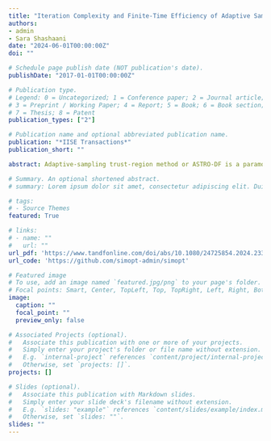 ```yaml
---
title: "Iteration Complexity and Finite-Time Efficiency of Adaptive Sampling Trust-Region Methods for Stochastic Derivative-Free Optimization"
authors:
- admin
- Sara Shashaani
date: "2024-06-01T00:00:00Z"
doi: ""

# Schedule page publish date (NOT publication's date).
publishDate: "2017-01-01T00:00:00Z"

# Publication type.
# Legend: 0 = Uncategorized; 1 = Conference paper; 2 = Journal article;
# 3 = Preprint / Working Paper; 4 = Report; 5 = Book; 6 = Book section;
# 7 = Thesis; 8 = Patent
publication_types: ["2"]

# Publication name and optional abbreviated publication name.
publication: "*IISE Transactions*"
publication_short: ""

abstract: Adaptive-sampling trust-region method or ASTRO-DF is a paramount algorithm for stochastic derivative-free optimization. Its salient feature is an easy-to-understand-and-implement concept of maintaining ``just enough" replications when evaluating points throughout the search to guarantee almost-sure convergence to a first-order critical point. To reduce the dependence of ASTRO-DF on the problem dimension and boost its performance in finite time, we present two key refinements, namely, (i) local models with diagonal Hessians constructed on interpolation points based on a coordinate basis and (ii) direct search using the interpolation points whenever possible. We demonstrate that the refinements in (i) and (ii) retain the convergence guarantees while matching existing results on iteration complexity. Uniquely, our $\mathcal{O}(\epsilon^{-2})$ iteration complexity results hold without placing assumptions on iterative models' quality and their independence from function estimates. Numerical experimentation on a testbed of problems and comparison against existing popular algorithms reveals the computational advantage of ASTRO-DF due to the proposed refinements.

# Summary. An optional shortened abstract.
# summary: Lorem ipsum dolor sit amet, consectetur adipiscing elit. Duis posuere tellus ac convallis placerat. Proin tincidunt magna sed ex sollicitudin condimentum.

# tags:
# - Source Themes
featured: True

# links:
# - name: ""
#   url: ""
url_pdf: 'https://www.tandfonline.com/doi/abs/10.1080/24725854.2024.2335513'
url_code: 'https://github.com/simopt-admin/simopt'

# Featured image
# To use, add an image named `featured.jpg/png` to your page's folder. 
# Focal points: Smart, Center, TopLeft, Top, TopRight, Left, Right, BottomLeft, Bottom, BottomRight.
image:
  caption: ""
  focal_point: ""
  preview_only: false

# Associated Projects (optional).
#   Associate this publication with one or more of your projects.
#   Simply enter your project's folder or file name without extension.
#   E.g. `internal-project` references `content/project/internal-project/index.md`.
#   Otherwise, set `projects: []`.
projects: []

# Slides (optional).
#   Associate this publication with Markdown slides.
#   Simply enter your slide deck's filename without extension.
#   E.g. `slides: "example"` references `content/slides/example/index.md`.
#   Otherwise, set `slides: ""`.
slides: ""
---
```

